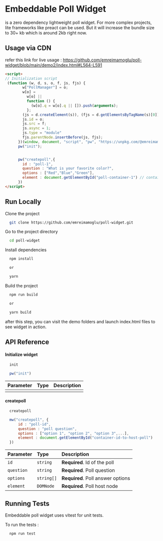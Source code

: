 
# Embeddable Poll Widget

is a zero dependency lightweight poll widget. For more complex projects, lite frameworks like preact can be used. But it will increase the bundle size to 30+ kb which is around 2kb right now.




## Usage via CDN

refer this link for live usage : https://github.com/emreimamoglu/poll-widget/blob/main/demo2/index.html#L564-L591

```html
<script>
// Initialization script
 (function (w, d, s, o, f, js, fjs) {
        w["PollManager"] = o;
        w[o] =
          w[o] ||
          function () {
            (w[o].q = w[o].q || []).push(arguments);
          };
        (js = d.createElement(s)), (fjs = d.getElementsByTagName(s)[0]);
        js.id = o;
        js.src = f;
        js.async = 1;
        js.type = "module"
        fjs.parentNode.insertBefore(js, fjs);
      })(window, document, "script", "pw", "https://unpkg.com/@emreimamoglu/pollwidget@1.0.0/dist/poll-widget.js");
      pw("init");


      pw("createpoll",{
        id : "poll-1",
        question : "What is your favorite color?",
        options : ["Red","Blue","Green"],
        element : document.getElementById("poll-container-1") // container that will render the poll
      })
</script>
```
## Run Locally

Clone the project

```bash
  git clone https://github.com/emreimamoglu/poll-widget.git
```

Go to the project directory

```bash
  cd poll-widget
```

Install dependencies

```bash
  npm install

  or

  yarn
```

Build the project

```bash
  npm run build

  or 

  yarn build
```

after this step, you can visit the demo folders and launch index.html files to see widget in action.


## API Reference

#### Initialize widget

```javascript
  init

  pw("init")
```

| Parameter | Type     | Description                |
| :-------- | :------- | :------------------------- |
|  | | |

#### createpoll

```javascript
  createpoll

  mw("createpoll", {
      id : "poll-id",
      question : "poll question",
      options : ["option 1", "option 2", "option 3",...],
      element : document.getElementById("container-id-to-host-poll")
  })
```

| Parameter | Type     | Description                       |
| :-------- | :------- | :-------------------------------- |
| `id`      | `string` | **Required**. Id of the poll |
| `question`      | `string` | **Required**. Poll question |
| `options`      | `string[]` | **Required**. Poll answer options |
| `element`      | `DOMNode` | **Required**. Poll host node |

## Running Tests

Embeddable poll widget uses vitest for unit tests.

To run the tests : 

```bash
  npm run test
```

